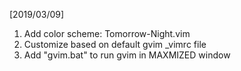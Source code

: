 
[2019/03/09]
1. Add color scheme: Tomorrow-Night.vim
2. Customize based on default gvim _vimrc file
3. Add "gvim.bat" to run gvim in MAXMIZED window